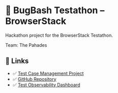 # 🧪 BugBash Testathon – BrowserStack

Hackathon project for the BrowserStack Testathon.

Team: The Pahades

## 🔗 Links

- ✅ [Test Case Management Project](https://test-management.browserstack.com/projects/2069095/insights/overview/DEFAULT)
- ✅ [GitHub Repository](https://github.com/iamu985/bugbash)
- ✅ [Test Observability Dashboard](https://test-management.browserstack.com/projects/2069095/builds/selenium+bugbash/2)
